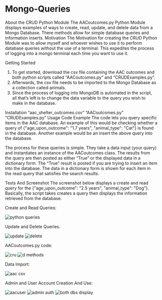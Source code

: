 # Mongo-Queries

About the CRUD Python Module
The AACoutcomes.py Python Module displays examples of ways to create, read, update, and delete data from a Mongo Database. There methods allow for simple database queries and information inserts.
Motivation
The Motivation for creating the CRUD Python Module was to allow myself and whoever wishes to use it to perform database queries without the use of a terminal. This expedites the process of logging into a mongo terminal each time you want to use it.

Getting Started
1.	To get started, download the csv file containing the AAC outcomes and both python scripts called “AACoutcomes.py” and “CRUDExamples.py”. 
2.	Afterwards, the csv file needs to be imported to the Mongo Database as a collection called animals. 
3.	Since the process of logging into MongoDB is automated in the script, all that’s left is to change the data variable to the query you wish to make in the database.

Installation
“aac_shelter_outcomes.csv”
“AACoutcomes.py”
“CRUDExamples.py”
Usage
Code Example
The code lets you query specific items in the AAC database. An example of this would be checking whether a query of {"age_upon_outcome": "1.7 years", "animal_type": "Cat"} is found in the database. Another example would be an insert the above query into the database.

The process for these queries is simple. They take a data input (your query) and instantiates an instance of the AACoutcomes class. The results from the query are then posted as either “True” or the displayed data in a dictionary form. The “True” result is posted if you are trying to insert an item into the database. The data in a dictionary form is shown for each item in the read query that satisfies the search results.

Tests And Screenshot
The screenshot below displays a create and read query for the {"age_upon_outcome": "2.5 years", "animal_type": "Dog"}. Basically, the script takes creates a query then displays the information retrieved from the database.

Create and Read Queries:

![python queries](https://user-images.githubusercontent.com/96409603/229402202-8e20c8b9-bd40-49dc-b130-968d469ad6cf.png)

Update and Delete Queries.

![update](https://user-images.githubusercontent.com/96409603/229402290-e763a21c-abe4-4898-96c4-8ef2a5bfb65d.png)
![delete](https://user-images.githubusercontent.com/96409603/229402296-4a7aac0b-bf1b-42e2-b088-cd052920b498.png)

AACoutcomes.py code:

![cru](https://user-images.githubusercontent.com/96409603/229402412-fef04bee-dd41-4105-bd0e-ea559b490460.png)
![d methods](https://user-images.githubusercontent.com/96409603/229402419-0ba6589e-3110-4415-8534-663cc6fa76f9.png)

Data Import:

![aac csv](https://user-images.githubusercontent.com/96409603/229402434-dcd3bd66-061f-46a6-8e00-c55c02e36533.png)

Admin and User Account Creation And Use:

![aacuser](https://user-images.githubusercontent.com/96409603/229402436-843d2903-55a7-4bd4-970d-780634bf518d.png)
![admin auth](https://user-images.githubusercontent.com/96409603/229402441-036bf6dd-ef8d-48c4-aec6-8331fdb8db45.png)
![both dbs display](https://user-images.githubusercontent.com/96409603/229402445-1762be9e-c0eb-4e83-8353-bae839181eb7.png)

 
 
 

